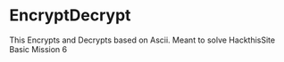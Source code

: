 # EncryptDecrypt
This Encrypts and Decrypts based on Ascii. Meant to solve HackthisSite Basic Mission 6
